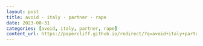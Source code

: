 ```yaml
---
layout: post
title: avoid · italy · partner · rape
date: 2023-08-31
categories: [avoid, italy, partner, rape]
content_url: https://papercliff.github.io/redirect/?q=avoid+italy+partner+rape&tbs=cdr:1,cd_min:8/30/2023,cd_max:9/1/2023
---
```

